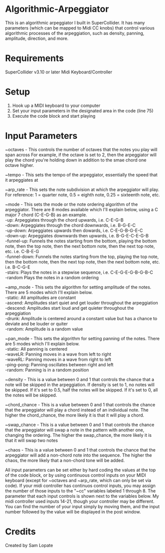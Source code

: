 # Algorithmic-Arpeggiator

This is an algorithmic arpeggiator I built in SuperCollider. It has many parameters (which can be mapped to Midi CC knobs) that control various algorithmic processes of the arpeggiation, such as density, panning, amplitude, direction, and more. 

# Requirements 

SuperCollider v3.10 or later
Midi Keyboard/Controller

# Setup

1) Hook up a MIDI keyboard to your computer
2) Set your input parameters in the designated area in the code (line 75)
3) Execute the code block and start playing

# Input Parameters

~octaves - This controls the number of octaves that the notes you play will span across For example, if the octave is set to 2, then the arpeggiator will play the chord you're holding down in addition to the smae chord one octave higher.

~tempo - This sets the tempo of the arpeggiator, essentially the speed that it arpeggiates at

~arp_rate - This sets the note subdivision at which the arpeggiator will play. For reference: 1 = quarter note, 0.5 = eighth note, 0.25 = sixteenth note, etc.

~mode - This sets the mode or the note ordering algorithm of the arpeggiator. There are 8 modes available which I'll explain below, using a C major 7 chord (C-E-G-B) as an example.  
    -up: Arpeggiates through the chord upwards, i.e. C-E-G-B  
    -down: Arpeggiates through the chord downwards, i.e. B-G-E-C  
    -up-down: Arpeggiates upwards then dowards, i.e. C-E-G-B-G-E-C  
    -down-up: Arpeggiates downwards then upwards, i.e. B-G-E-C-E-G-B  
    -funnel-up: Funnels the notes starting from the bottom, playing the bottom note, then the top note, then the next bottom note, then the next top note, etc. i.e. C-B-E-G  
    -funnel-down: Funnels the notes starting from the top, playing the top note, then the bottom note, then the next top note, then the next bottom note, etc. i.e. B-C-G-E  
    -stairs: Plays the notes in a stepwise sequence, i.e. C-E-G-E-G-B-G-B-C  
    -random Plays the notes in a random ordering  

~amp_mode - This sets the algorithm for setting amplitude of the notes. There are 5 modes which I'll explain below.  
    -static: All amplitudes are constant  
    -ascend: Amplitudes start quiet and get louder throughout the arpeggiation  
    -descend: Amplitudes start loud and get quieter throughout the arpeggiation  
    -drunk: Amplitude is centered around a constant value but has a chance to deviate and be louder or quiter  
    -random: Amplitude is a random value  

~pan_mode - This sets the algorithm for setting panning of the notes. There are 5 modes which I'll explain below.  
    -static: All panning is centered  
    -waveLR: Panning moves in a wave from left to right  
    -waveRL: Panning moves in a wave from right to left  
    -ping-pong: Panning oscillates between right and left  
    -random: Panning is in a random position  

~density - This is a value between 0 and 1 that controls the chance that a note will be skipped in the arpeggiation. If density is set to 1, no notes will be skipped. If it's set to 0.5, half the notes will be skipped. If it's set to 0, all the notes will be skipped.

~chord_chance - This is a value between 0 and 1 that controls the chance that the arpeggiator will play a chord instead of an individual note. The higher the chord_chance, the more likely it is that it will play a chord.

~swap_chance - This is a value between 0 and 1 that controls the chance that the arpeggiator will swap a note in the pattern with another one, changing the ordering. The higher the swap_chance, the more likely it is that it will swap two notes

~chaos - This is a value between 0 and 1 that controls the chance that the arpeggiator will add a non-chord note into the sequence. The higher the chaos, the more likely that a non-chord tone will be added.


All input parameters can be set either by hard coding the values at the top of the code block, or by using continuous control inputs on your MIDI keyboard (except for ~octaves and ~arp_rate, which can only be set via code). If your midi controller has continuos control inputs, you may assign the number of those inputs to the "~cc" variables labeled 1 through 8. The parameter that each input controls is shown next to the variables below. My midi controller used inputs 14-21, though your controller may be different. You can find the number of your input simply by moving them, and the input number followed by the value will be displayed in the post window.

# Credits

Created by Sam Lopate
